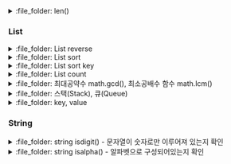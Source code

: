 <details>
<summary> :file_folder: len() </summary>
<div markdown="1">

## len() 으로 리스트 크기 확인

```py
my_list = []
print(len(my_list)) # 0

my_list = [1,2,3]
print(len(my_list)) # 3

my_tuple = (10, 22, 19, 23)
print(len(my_tuple)) # 4

my_dict = {1: 'a', 2: 'b'}
print(len(my_dict)) # 2

my_range = range(1, 10)
print(len(my_range)) # 9

str = 'Python'
print(len(str)) # 6

```

</div>
</details>

### List

<details>
<summary> :file_folder: List reverse </summary>
<div markdown="1">

## List 정렬

- reverse: 리스트를 거꾸로 뒤집음

```py
a = [4, 8, 9, 52, 1]
a.reverse()
a # [1, 52, 9, 8, 4]
```

</div>
</details>

<details>
<summary> :file_folder: List sort </summary>
<div markdown="1">

- sort: 정렬, 기본값은 오름차순 정렬, reverse 옵션 True 는 내림차순

```py
a = [1,8,5,4,9]
a.sort()
a # [1,4,5,8,9]

a = [1,8,5,4,9]
a.sort(reverse =True)
a # [9,8,5,4,1]
```

</div>
</details>

<details>
<summary> :file_folder: List sort key </summary>
<div markdown="1">

- key 옵션

```py
m = '나는 파이썬을 잘하고 싶다'
m = m.split()
m # ['나는', '파이썬을', '잘하고', '싶다']
m.sort(key=len)
m #['나는', '싶다', '잘하고', '파이썬을']
```

</div>
</details>

<details>
<summary> :file_folder: List count </summary>
<div markdown="1">

## count(ele)

- 리스트에 ele 가 몇개 존재하는지 알려줌

```py
def solution(numbers):
    answer = 0
    for i in range(1, 10):
        if numbers.count(i) < 1:
            answer += i
    return answer
```

</div>
</details>

<details>
<summary> :file_folder: 최대공약수 math.gcd(), 최소공배수 함수 math.lcm() </summary>
<div markdown="1">

## 최대공약수 math.gcd

```python
import math

a = math.gcd()
b = math.gcd(0, 2, 4)
c = math.gcd(10, 5, 100)

print(a) # 0
print(b) # 2
print(c) # 5
```

## 최소공배수 math.lcm()

```python
import math

a = math.lcm()
b = math.lcm(0, 2, 4)
c = math.lcm(10, 5, 100)

print(a) # 1
print(b) # 0
print(c) # 100

```

</div>
</details>

<details>
<summary> :file_folder: 스택(Stack), 큐(Queue) </summary>
<div markdown="1">

## 스택(Stack)

- 나중에 넣은 데이터가 먼저 반환되도록 설계한 메모리 구조
- 후입선출 Last in First Out(LIFO)
- 데이터의 입력은 Push, 데이터의 출력 Pop

#### :pushpin: 데이터의 입력: push -> append()

#### :pushpin: 데이터의 출력: pop -> pop()

### 스택이 지원하는 연산 목록

- push: 스택에 값을 넣는 연산
- pop: 스택에서 자료를 빼는 연산 (pop 으로 뽑아낸 데이터는 원래 리스트 내에서 없어짐)
- top: 스택의 가장 위에 있는 자료를 반환하는 연산
- empty: 스택이 비어있는지의 여부를 반환하는 연산

```py
a = [1,2,3,4,5]
a.append(6) ## a에 데이터 추가
a ## a 확인 [1,2,3,4,5,6]

a.pop() # a에 데이터 출력 6
a # a 확인 [1,2,3,4,5]

```

## 큐(Queue)

- 큐는 줄이라는 의미로, 줄을 먼저 선 데이터가 먼저 반환
- 선입선출 First in First Out(FIFO)
- 스택과 반대되는 개념
  <img src ="https://img1.daumcdn.net/thumb/R1280x0/?scode=mtistory2&fname=https%3A%2F%2Fk.kakaocdn.net%2Fdn%2Fbpb1qc%2Fbtq2ES6nkVJ%2F9gzh1I8XHfYwfkcz64PlDk%2Fimg.png" width="100%">
- Enqueue: 큐에서 데이터를 입력하는 기능
- Dequeue: 큐에서 데이터를 꺼내는 기능
- 큐 역시 리스트 이용

#### :pushpin: push -> append()

#### :pushpin: get -> pop(0)

### 큐가 지원하는 연산 목록

- push: 큐에 값을 넣는 연산
- pop: 큐에서 자료를 빼는 연산
- front: 큐의 가장 앞에 있는 자료를 반환하는 연산
- back: 큐의 가장 뒤에 있는 자료를 반환하는 연산
- empty: 큐가 비어있는지의 여부를 반환하는 연산

```py
from collections import deque

queue = deque()

queue.append(5)
queue.append(2)
queue.append(3)
queue.append(7) #deque([5,2,3,7])
queue.popleft() #queue에 맨 첫번째 값인 5를 삭제(pop)한다. deque([2,3,7])
queue.append(1)
queue.append(4)	#deque([2,3,7,1,4])
queue.popleft() #맨 첫번째 값인 2를 삭제(pop)한다. deque([3,7,1,4])

print(queue) #deque([3,7,1,4])
print(list(queue)) #[3,7,1,4]

```

</div>
</details>

<details>
<summary> :file_folder: key, value </summary>
<div markdown="1">

## 숫자 문자열과 영단어

```py
num_dic = {"zero":"0", "one":"1", "two":"2", "three":"3", "four":"4", "five":"5", "six":"6", "seven":"7", "eight":"8", "nine":"9"}

def solution(s):
    answer = s
    for key, value in num_dic.items():
        answer = answer.replace(key, value)
    return int(answer)
```

</div>
</details>

### String

<details>
<summary> :file_folder: string isdigit() - 문자열이 숫자로만 이루어져 있는지 확인</summary>
<div markdown="1">

## str.isdigit()

- string 클래스에 있는 메서드
- 문자열이 숫자로만 이루어져 있는지 확인
- 단 하나라도 있다면 False 반환
- 소수점이나 음수를 나타내는 "-" 는 문자로 판단하기 때문에 실수나 음수를 판단하지 못함
- 오직 0을 포함한 양수형 정수로만 이루어진 문자열만 인식

</div>
</details>

<details>
<summary> :file_folder: string isalpha() - 알파벳으로 구성되어있는지 확인 </summary>
<div markdown="1">

## isalpha()

- 알파벳으로 구성되어있는지 확인하는 메서드
- 숫자 및 공백이 포함되어 있으면 False를 리턴

```py
Ex1 = 'ABC'
Ex2 = '123asc'

print(Ex1.isalpha()) # true
print(Ex2.isalpha()) # false
```

</div>
</details>
